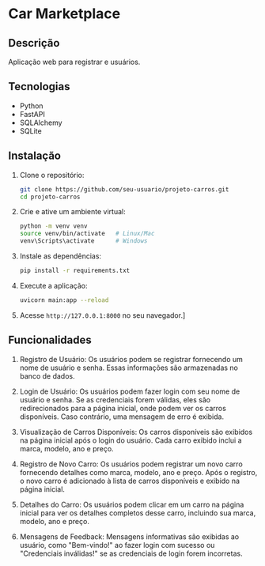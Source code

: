 # Car Marketplace

## Descrição
Aplicação web para registrar e usuários.

## Tecnologias
- Python
- FastAPI
- SQLAlchemy
- SQLite

## Instalação

1. Clone o repositório:
    ```bash
    git clone https://github.com/seu-usuario/projeto-carros.git
    cd projeto-carros
    ```

2. Crie e ative um ambiente virtual:
    ```bash
    python -m venv venv
    source venv/bin/activate   # Linux/Mac
    venv\Scripts\activate      # Windows
    ```

3. Instale as dependências:
    ```bash
    pip install -r requirements.txt
    ```

4. Execute a aplicação:
    ```bash
    uvicorn main:app --reload
    ```

5. Acesse `http://127.0.0.1:8000` no seu navegador.]

## Funcionalidades

1. Registro de Usuário: Os usuários podem se registrar fornecendo um nome de usuário e senha. Essas informações são armazenadas no banco de dados.

2. Login de Usuário: Os usuários podem fazer login com seu nome de usuário e senha. Se as credenciais forem válidas, eles são redirecionados para a página inicial, onde podem ver os carros disponíveis. Caso contrário, uma mensagem de erro é exibida.

3. Visualização de Carros Disponíveis: Os carros disponíveis são exibidos na página inicial após o login do usuário. Cada carro exibido inclui a marca, modelo, ano e preço.

4. Registro de Novo Carro: Os usuários podem registrar um novo carro fornecendo detalhes como marca, modelo, ano e preço. Após o registro, o novo carro é adicionado à lista de carros disponíveis e exibido na página inicial.

5. Detalhes do Carro: Os usuários podem clicar em um carro na página inicial para ver os detalhes completos desse carro, incluindo sua marca, modelo, ano e preço.

6. Mensagens de Feedback: Mensagens informativas são exibidas ao usuário, como "Bem-vindo!" ao fazer login com sucesso ou "Credenciais inválidas!" se as credenciais de login forem incorretas.